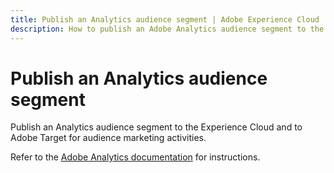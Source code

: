 ```yaml
---
title: Publish an Analytics audience segment | Adobe Experience Cloud
description: How to publish an Adobe Analytics audience segment to the Experience Cloud and to Adobe Target for audience marketing activities.
---
```


# Publish an Analytics audience segment

Publish an Analytics audience segment to the Experience Cloud and to Adobe Target for audience marketing activities.

Refer to the [Adobe Analytics documentation](https://docs.adobe.com/content/help/en/analytics/components/segmentation/segmentation-workflow/seg-publish.html) for instructions.
